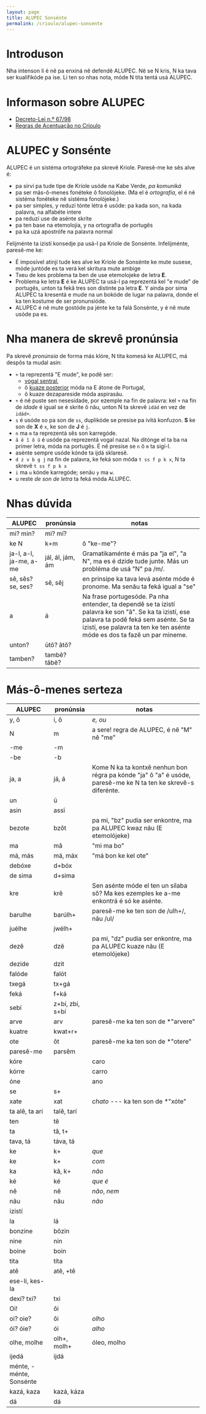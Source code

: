 ```yaml
---
layout: page
title: ALUPEC Sonsénte
permalink: /crioulo/alupec-sonsente
---
```


# Introduson

Nha intenson li é nê pa enxiná nê defendê ALUPEC.
Nê se N kris, N ka tava ser kualifikóde pa ise.
Li ten so nhas nota, móde N tita tentá usá ALUPEC.

# Informason sobre ALUPEC

- [Decreto-Lei n.º 67/98](http://alupec.kauberdi.org/decreto-lei-67-98.html)
- [Regras de Acentuação no Crioulo](https://odjudagu.blogspot.com/2020/02/regras-de-acentuacao-no-crioulo.html)

# ALUPEC y Sonsénte

ALUPEC é un sistéma ortográfeke pa skrevê Kriole. Paresê-me ke sês alve é:

- pa sirví pa tude tipe de Kriole usóde na Kabe Verde, *pa komuniká*
- pa ser más-ô-menes fonéteke ô fonolójeke.
  (Ma el é *ortografia*, el é nê sistéma fonéteke nê sistéma fonolójeke.)
- pa ser simples, y reduzí tónte létra é usóde: pa kada son, na kada palavra, na alfabéte intere
- pa reduzí use de asénte skrite
- pa ten base na etemolojia, y na ortografia de portugês
- pa ka uzá apostrófe na palavra normal

Felijménte ta izistí konsedje pa usá-l pa Kriole de Sonsénte. Infelijménte, paresê-me ke:

- É imposível atinjí tude kes alve ke Kriole de Sonsénte ke mute susese,
  móde juntóde es ta verá kel skritura mute ambige
- Txeu de kes problema ta ben de use etemolojeke de letra **E**.
- Problema ke letra **E** é ke ALUPEC ta usá-l pa reprezentá kel "e mude" de portugês, unton ta fekâ
  tres son distinte pa letra **E**. Y ainda por sima ALUPEC ta kresentá e mude na un bokóde de
  lugar na palavra, donde el ka ten kostume de ser pronunsióde.
- ALUPEC é nê mute gostóde pa jénte ke ta falá Sonsénte, y é nê mute usóde pa es.

# Nha manera de skrevê pronúnsia

Pa skrevê *pronúnsia* de forma más klóre, N tita komesá ke ALUPEC, má despôs ta mudal asin:

- `+` ta reprezentá "E mude", ke podê ser:
  - [vogal sentral](https://pt.wikipedia.org/wiki/Vogal_central),
  - ô [kuaze posterior](https://pt.wikipedia.org/wiki/Vogal_posterior_fechada_n%C3%A3o_arredondada) móda na E átone de Portugal,
  - ô kuaze dezapareside móda aspirasãu.
- `+` é nê puste sen nesesidade, por ezemple na fin de palavra: kel `+` na fin de *idade* é igual se é skrite ô nãu, unton N ta skrevê `idád` en vez de `idád+`.
- `s` é usóde so pa son de `ss`, duplikóde se presise pa ivitá konfuzon. **S** ke son de **X** é `x`, ke son de **J** é `j`.
- `n` ma `m` ta reprezentá sês son karregóde.
- `ã ẽ ĩ õ ũ` é usóde pa reprezentá vogal nazal. Na ditónge el ta ba na primer letra, móda na portugês. É nê presise se `n` ô `m` ta sigí-l.
- asénte sempre usóde kónde ta ijdá sklaresê.
- `d z v b g j` na fin de palavra, ke feká son móda `t ss f p k x`, N ta skrevê `t ss f p k x`
- `i` ma `u` kónde karregóde; senãu `y` ma `w`.
- u reste *de son de letra* ta feká móda ALUPEC.

# Nhas dúvida

| ALUPEC | pronúnsia | notas                      | 
| ------ | --------- | -------------------------- |
| mi? min? | mi? mĩ?
| ke N | k+m | ô "ke-me"?
| ja-l, a-l, ja-me, a-me | jál, ál, jám, ám | Gramatikaménte é más pa "ja el", "a N", ma es é dzide tude junte. Más un probléma de usá "N" pa /m/.
| sê, sês? se, ses? | sê, sêj | en prinsipe ka tava levá asénte móde é pronome. Ma senãu ta feká igual a "se"
| a | á | Na frase portugesóde. Pa nha entender, ta dependê se ta izistí palavra ke son "â". Se ka ta izistí, ese palavra ta podê feká sem asénte. Se ta izistí, ese palavra ta ten ke ten asénte móde es dos ta fazê un par mineme.
| unton? | ũtõ? ãtõ?
| tamben? | tambẽ? tãbẽ?

# Más-ô-menes serteza

| ALUPEC | pronúnsia | notas                      | 
| ------ | --------- | -------------------------- |
| y, ô | i, ô | *e, ou*
| N | m | a sere! regra de ALUPEC, é nê "M" nê "me"
| -me | -m
| -be | -b
| ja, a | já, á | Kome N ka ta kontxê nenhun bon régra pa kónde "ja" ô "a" é usóde, paresê-me ke N ta ten ke skrevê-s diferénte.
| un | ũ
| asin | assĩ
| bezote | bzôt | pa mi, "bz" pudia ser enkontre, ma pa ALUPEC kwaz nãu (E etemolójeke)
| ma | mâ | "mi ma bo"
| má, más | má, máx | "má bon ke kel ote"
| debóxe | d+bóx
| de sima | d+sima
| kre | krê | Sen asénte móde el ten un sílaba sô? Ma kes ezemples ke a-me enkontrá é só ke asénte.
| barulhe | barúlh+ | paresê-me ke ten son de /ulh+/, nãu /ul/
| juélhe | jwélh+
| dezê | dzê | pa mi, "dz" pudia ser enkontre, ma pa ALUPEC kuaze nãu (E etemolójeke)
| dezide | dzit
| falóde | falót
| txegá | tx+gá
| feká | f+ká
| sebí | z+bí, zbí, s+bí
| arve | arv | paresê-me ka ten son de \*"arvere"
| kuatre | kwat+r+
| ote | ôt | paresê-me ka ten son de \*"otere"
| paresê-me | parsêm
| kóre | | caro
| kórre | | carro
| óne | | ano
| se | s+
| xate | xat | *chato* --- ka ten son de \*"xóte"
| ta alê, ta ari | talê, tarí
| ten | tẽ
| ta | tâ, t+
| tava, tá | táva, tá
| ke | k+ | *que*
| ke | k+ | *com*
| ka | kâ, k+ | *não*
| ké | ké | *que é*
| nê | nê | *não*, *nem*
| nãu | nãu | *não*
| izistí
| la | lá
| bonzine | bõzin
| nine | nin
| boine | boin
| tita | títa
| atê | atê, +tê
| ese-li, kes-la
| dexí? txi? | txi
| Oi! | ôi
| oi? oie? | ôi | *olho*
| ói? óie? | ói | *alho*
| olhe, molhe | olh+, molh+ | óleo, molho
| ijedá | ijdá
| ménte, -ménte, Sonsénte
| kazá, kaza | kazá, káza
| dá | dá

